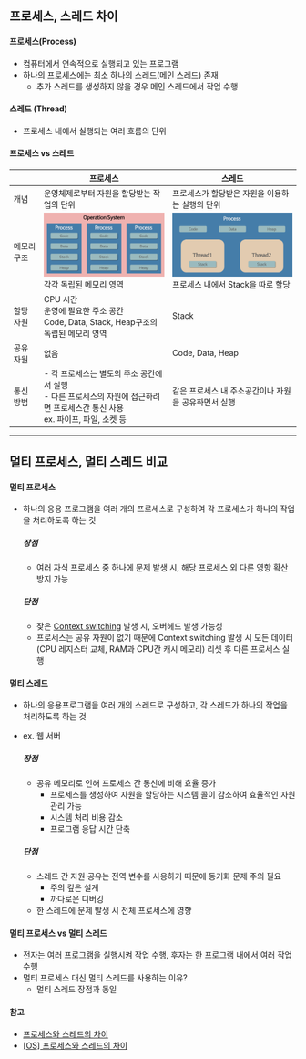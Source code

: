 ## 프로세스, 스레드 차이
#### 프로세스(Process)
- 컴퓨터에서 연속적으로 실행되고 있는 프로그램
- 하나의 프로세스에는 최소 하나의 스레드(메인 스레드) 존재
  - 추가 스레드를 생성하지 않을 경우 메인 스레드에서 작업 수행

#### 스레드 (Thread)
- 프로세스 내에서 실행되는 여러 흐름의 단위

#### 프로세스 vs 스레드
||프로세스|스레드|
|----|----|----|
|개념|운영체제로부터 자원을 할당받는 작업의 단위|프로세스가 할당받은 자원을 이용하는 실행의 단위|
|메모리 구조|<img src="../image/process.png" style="width: 400px;" alt="process"><br>각각 독립된 메모리 영역|<img src="../image/thread.png" style="width: 400px;" alt="thread"><br>프로세스 내에서 Stack을 따로 할당|
|할당 자원|CPU 시간<br/>운영에 필요한 주소 공간<br/>Code, Data, Stack, Heap구조의 독립된 메모리 영역|Stack|
|공유 자원|없음|Code, Data, Heap|
|통신 방법|- 각 프로세스는 별도의 주소 공간에서 실행<br/>- 다른 프로세스의 자원에 접근하려면 프로세스간 통신 사용<br/>ex. 파이프, 파일, 소켓 등|같은 프로세스 내 주소공간이나 자원을 공유하면서 실행|

---
## 멀티 프로세스, 멀티 스레드 비교
#### 멀티 프로세스
- 하나의 응용 프로그램을 여러 개의 프로세스로 구성하여 각 프로세스가 하나의 작업을 처리하도록 하는 것

  ##### 장점
  - 여러 자식 프로세스 중 하나에 문제 발생 시, 해당 프로세스 외 다른 영향 확산 방지 가능
  ##### 단점
  - 잦은 [Context switching](https://nesoy.github.io/articles/2018-11/Context-Switching) 발생 시, 오버헤드 발생 가능성
  - 프로세스는 공유 자원이 없기 때문에 Context switching 발생 시 모든 데이터(CPU 레지스터 교체, RAM과 CPU간 캐시 메모리) 리셋 후 다른 프로세스 실행

#### 멀티 스레드
- 하나의 응용프로그램을 여러 개의 스레드로 구성하고, 각 스레드가 하나의 작업을 처리하도록 하는 것
- ex. 웹 서버

  ##### 장점
  - 공유 메모리로 인해 프로세스 간 통신에 비해 효율 증가
    - 프로세스를 생성하여 자원을 할당하는 시스템 콜이 감소하여 효율적인 자원 관리 가능
    - 시스템 처리 비용 감소
    - 프로그램 응답 시간 단축
  ##### 단점
  - 스레드 간 자원 공유는 전역 변수를 사용하기 때문에 동기화 문제 주의 필요
    - 주의 깊은 설계
    - 까다로운 디버깅
  - 한 스레드에 문제 발생 시 전체 프로세스에 영향

#### 멀티 프로세스 vs 멀티 스레드
- 전자는 여러 프로그램을 실행시켜 작업 수행, 후자는 한 프로그램 내에서 여러 작업 수행
- 멀티 프로세스 대신 멀티 스레드를 사용하는 이유?
  - 멀티 스레드 장점과 동일

#### 참고
- [프로세스와 스레드의 차이](https://brunch.co.kr/@kd4/3)
- [[OS] 프로세스와 스레드의 차이](https://gmlwjd9405.github.io/2018/09/14/process-vs-thread.html)
